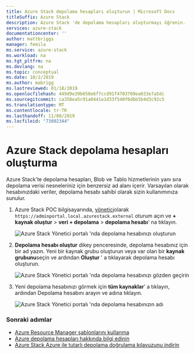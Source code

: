 ```yaml
---
title: Azure Stack depolama hesapları oluşturun | Microsoft Docs
titleSuffix: Azure Stack
description: Azure Stack 'de depolama hesapları oluşturmayı öğrenin.
services: azure-stack
documentationcenter: ''
author: mattbriggs
manager: femila
ms.service: azure-stack
ms.workload: na
ms.tgt_pltfrm: na
ms.devlang: na
ms.topic: conceptual
ms.date: 10/2/2019
ms.author: mabrigg
ms.lastreviewed: 01/18/2019
ms.openlocfilehash: 449d9e39b650e6f7ccd91f4703709ea033e7a5dc
ms.sourcegitcommit: ca358ea5c91a0441e1d33f540f6dbb5b4d3c92c5
ms.translationtype: MT
ms.contentlocale: tr-TR
ms.lasthandoff: 11/08/2019
ms.locfileid: "73802344"
---
```

# <a name="create-storage-accounts-in-azure-stack"></a>Azure Stack depolama hesapları oluşturma

Azure Stack'te depolama hesapları, Blob ve Tablo hizmetlerinin yanı sıra depolama verisi nesneleriniz için benzersiz ad alanı içerir. Varsayılan olarak hesabınızdaki veriler, depolama hesabı sahibi olarak sizin kullanımınıza sunulur.

1. Azure Stack POC bilgisayarında, [yönetici](../asdk/asdk-connect.md)olarak `https://adminportal.local.azurestack.external` oturum açın ve **+ kaynak oluştur** > **veri + depolama** > **depolama hesabı**' na tıklayın.

   ![Azure Stack Yönetici portalı 'nda depolama hesabınızı oluşturun](media/azure-stack-provision-storage-account/image01.png)

2. **Depolama hesabı oluştur** dikey penceresinde, depolama hesabınız için bir ad yazın. Yeni bir kaynak grubu oluşturun veya var olan bir **kaynak grubunu**seçin ve ardından **Oluştur** ' a tıklayarak depolama hesabı oluşturun.

   ![Azure Stack Yönetici portalı 'nda depolama hesabınızı gözden geçirin](media/azure-stack-provision-storage-account/image02.png)

3. Yeni depolama hesabınızı görmek için **tüm kaynaklar**' a tıklayın, ardından Depolama hesabını arayın ve adına tıklayın.

    ![Azure Stack Yönetici portalı 'nda depolama hesabınızın adı](media/azure-stack-provision-storage-account/image03.png)

### <a name="next-steps"></a>Sonraki adımlar

- [Azure Resource Manager şablonlarını kullanma](../user/azure-stack-arm-templates.md)
- [Azure depolama hesapları hakkında bilgi edinin](/azure/storage/common/storage-create-storage-account)
- [Azure Stack Azure ile tutarlı depolama doğrulama kılavuzunu indirin](https://aka.ms/azurestacktp1doc)
